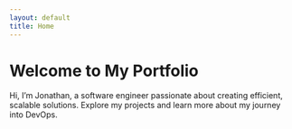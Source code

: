 ```yaml
---
layout: default
title: Home
---
```

# Welcome to My Portfolio
Hi, I’m Jonathan, a software engineer passionate about creating efficient, scalable solutions. Explore my projects and learn more about my journey into DevOps.
